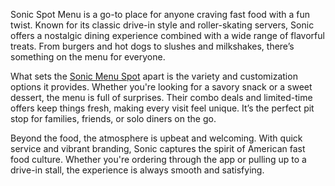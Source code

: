 Sonic Spot Menu is a go-to place for anyone craving fast food with a fun twist. Known for its classic drive-in style and roller-skating servers, Sonic offers a nostalgic dining experience combined with a wide range of flavorful treats. From burgers and hot dogs to slushes and milkshakes, there’s something on the menu for everyone.

What sets the [Sonic Menu Spot](https://sonicmenuspot.com/) apart is the variety and customization options it provides. Whether you're looking for a savory snack or a sweet dessert, the menu is full of surprises. Their combo deals and limited-time offers keep things fresh, making every visit feel unique. It’s the perfect pit stop for families, friends, or solo diners on the go.

Beyond the food, the atmosphere is upbeat and welcoming. With quick service and vibrant branding, Sonic captures the spirit of American fast food culture. Whether you're ordering through the app or pulling up to a drive-in stall, the experience is always smooth and satisfying.
